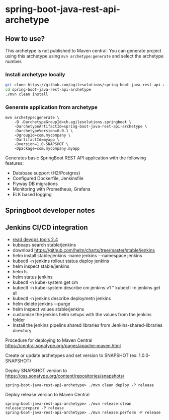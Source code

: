 # spring-boot-java-rest-api-archetype

## How to use?

This archetype is not published to Maven central. 
You can generate project using this archetype using `mvn archetype:generate` and select the archetype number.

### Install archetype locally

```bash
git clone https://github.com/agilesolutions/spring-boot-java-rest-api-archetype.git
cd spring-boot-java-rest-api-archetype
./mvn clean install
```

### Generate application from archetype

```
mvn archetype:generate \
    -B -DarchetypeGroupId=ch.agilesolutions.springboot \
    -DarchetypeArtifactId=spring-boot-java-rest-api-archetype \
    -DarchetypeVersion=0.0.1 \
    -DgroupId=com.mycompany \
    -DartifactId=myapp \
    -Dversion=1.0-SNAPSHOT \
    -Dpackage=com.mycompany.myapp
```

Generates basic SpringBoot REST API application with the following features:

* Database support (H2/Postgres)
* Configured Dockerfile, Jenkinsfile
* Flyway DB migrations
* Monitoring with Prometheus, Grafana
* ELK based logging

## Springboot developer notes


## Jenkins CI/CD integration
* [read devops tools 2.4](https://github.com/vfarcic/vfarcic.github.io/blob/master/devops24/jenkins-cdp-demo.md)
* kubeaps search stable/jenkins
* download https://github.com/helm/charts/tree/master/stable/jenkins
* helm install stable/jenkins -name jenkins --namespace jenkins
* kubectl -n jenkins rollout status deploy jenkins
* helm inspect stable/jenkins
* helm ls
* helm status jenkins
* kubectl -n kube-system get cm
* kubectl -n kube-system describe cm jenkins.v1
" kubectl -n jenkins get all
* kubectl -n jenkins describe deploymetn jenkins
* helm delete jenkins --purge
* helm inspect values stable/jenkins
* customize the jenkins helm setups with the values from the jenkins folder
* Install the jenkins pipelins shared libraries from Jenkins-shared-libraries directory


Procedure for deploying to Maven Central https://central.sonatype.org/pages/apache-maven.html

Create or update archetypes and set version to SNAPSHOT (ex: 1.0.0-SNAPSHOT)

Deploy SNAPSHOT version to https://oss.sonatype.org/content/repositories/snapshots/

`spring-boot-java-rest-api-archetype> ./mvn clean deploy -P release`

Deploy release version to Maven Central

```
spring-boot-java-rest-api-archetype> ./mvn release:clean release:prepare -P release
spring-boot-java-rest-api-archetype> ./mvn release:perform -P release
```

